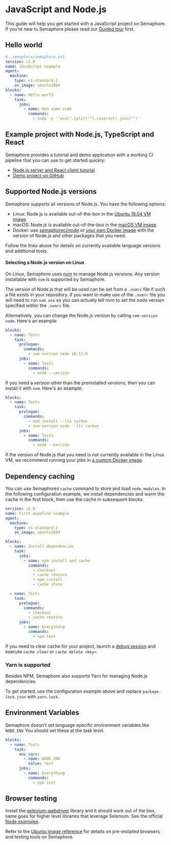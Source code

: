 # JavaScript and Node.js

This guide will help you get started with a JavaScript project on Semaphore.
If you’re new to Semaphore please read our
[Guided tour](https://docs.semaphoreci.com/article/77-getting-started) first.

## Hello world

```yaml
# .semaphore/semaphore.yml
version: v1.0
name: JavaScript example
agent:
  machine:
    type: e1-standard-2
    os_image: ubuntu1804
blocks:
  - name: Hello world
    task:
      jobs:
        - name: Run some code
          commands:
            - node -p '"evol".split("").reverse().join("")'
```

## Example project with Node.js, TypeScript and React

Semaphore provides a tutorial and demo application with a working
CI pipeline that you can use to get started quickly:

- [Node.js server and React client tutorial][tutorial]
- [Demo project on GitHub][demo-project]

## Supported Node.js versions

Semaphore supports all versions of Node.js. You have the following options:

- Linux: Node.js is available out-of-the-box in the [Ubuntu 18.04 VM image][ubuntu-javascript].
- macOS: Node.js is available out-of-the-box in the [macOS VM image][macos-javascript].
- Docker: use [semaphoreci/node][node-docker-image] or
  [your own Docker image][docker-env] with the version of Node.js and other
  packages that you need.

Follow the links above for details on currently available language versions and
additional tools.

#### Selecting a Node.js version on Linux

On Linux, Semaphore uses [nvm](https://github.com/creationix/nvm) to manage Node.js
versions. Any version installable with `nvm` is supported by Semaphore.

The version of Node.js that will be used can be set from a `.nvmrc` file if
such a file exists in your repository. If you want to make use of the `.nvmrc`
file you will need to run `nvm use` so you can actually tell nvm to set the
node version specified within the `.nvmrc` file.

Alternatively, you can change the Node.js version by calling `sem-version node`.
Here's an example:

``` yaml
blocks:
  - name: Tests
    task:
      prologue:
        commands:
          - sem-version node 10.13.0
      jobs:
        - name: Tests
          commands:
            - node --version
```

If you need a version other than the preinstalled versions, then you
can install it with `nvm`. Here's an example:

``` yaml
blocks:
  - name: Tests
    task:
      prologue:
        commands:
          - nvm install --lts carbon
          - sem-version node --lts carbon
      jobs:
        - name: Tests
          commands:
            - node --version
```

If the version of Node.js that you need is not currently available in the Linux VM,
we recommend running your jobs in [a custom Docker image][docker-env].

## Dependency caching

You can use Semaphores `cache` command to store and load
`node_modules`. In the following configuration example, we install dependencies
and warm the cache in the first block, then use the cache in subsequent blocks.

``` yaml
version: v1.0
name: First pipeline example
agent:
  machine:
    type: e1-standard-2
    os_image: ubuntu1804

blocks:
  - name: Install dependencies
    task:
      jobs:
        - name: npm install and cache
          commands:
            - checkout
            - cache restore
            - npm install
            - cache store

  - name: Tests
    task:
      prologue:
        commands:
          - checkout
          - cache restore
      jobs:
        - name: Everything
          commands:
            - npm test
```

If you need to clear cache for your project, launch a
[debug session](https://docs.semaphoreci.com/article/75-debugging-with-ssh-access)
and execute `cache clear` or `cache delete <key>`.

### Yarn is supported

Besides NPM, Semaphore also supports Yarn for managing Node.js dependencies.

To get started, use the configuration example above and replace
`package-lock.json` with `yarn.lock`.

## Environment Variables

Semaphore doesn't set language specific environment variables like
`NODE_ENV` You should set these at the task level.

``` yaml
blocks:
  - name: Tests
    task:
      env_vars:
        - name: NODE_ENV
          value: test
      jobs:
        - name: Everything
          commands:
            - npm test
```

## Browser testing

Install the
[selenium-webdriver](https://www.npmjs.com/package/selenium-webdriver)
library and it should work out of the box, same goes for higher level
libraries that leverage Selenium. See the official [Node
examples](https://github.com/SeleniumHQ/selenium/tree/master/javascript/node/selenium-webdriver/example).

Refer to the [Ubuntu image reference](https://docs.semaphoreci.com/article/32-ubuntu-1804-image)
for details on pre-installed browsers and testing tools on Semaphore.

[browser-ref]: https://docs.semaphoreci.com/article/32-ubuntu-1804-image#browsers-and-headless-browser-testing
[tutorial]: https://docs.semaphoreci.com/article/121-nodejs-typescript-continuous-integration
[demo-project]: https://github.com/semaphoreci-demos/semaphore-demo-javascript
[ubuntu-javascript]: https://docs.semaphoreci.com/article/32-ubuntu-1804-image#javascript-via-node-js
[macos-javascript]: https://docs.semaphoreci.com/article/120-macos-mojave-image#javascript-via-node-js
[docker-env]: https://docs.semaphoreci.com/article/127-custom-ci-cd-environment-with-docker
[node-docker-image]: https://hub.docker.com/r/semaphoreci/node
